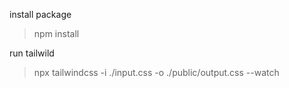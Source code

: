 install package
> npm install

run tailwild
> npx tailwindcss -i ./input.css -o ./public/output.css --watch 